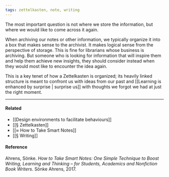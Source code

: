 ```yaml
---
tags: zettelkasten, note, writing
---
```


The most important question is not where we store the information, but where we
would like to come across it again.

When archiving our notes or other information, we typically organize it into a
box that makes sense to the archivist. It makes logical sense from the
perspective of storage. This is fine for librarians whose business is archiving.
But someone who is looking for information that will inspire them and help them
achieve new insights, they should consider instead when they would most like to
encounter the idea again.

This is a key tenet of how a Zettelkasten is organized; its heavily linked
structure is meant to confront us with ideas from our past and
[[Learning is enhanced by surprise | surprise us]] with thoughts we forgot we
had at just the right moment.

---

#### Related

- [[Design environments to facilitate behaviours]]
- [[§ Zettelkasten]]
- [[≈ How to Take Smart Notes]]
- [[§ Writing]]

#### Reference

Ahrens, Sönke. _How to Take Smart Notes: One Simple Technique to Boost Writing,
Learning and Thinking – for Students, Academics and Nonfiction Book Writers_.
Sönke Ahrens, 2017.
